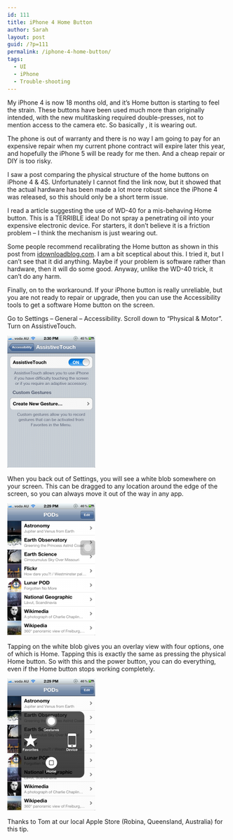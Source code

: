```yaml
---
id: 111
title: iPhone 4 Home Button
author: Sarah
layout: post
guid: /?p=111
permalink: /iphone-4-home-button/
tags:
  - UI
  - iPhone
  - Trouble-shooting
---
```

My iPhone 4 is now 18 months old, and it&#8217;s Home button is starting to feel the strain. These buttons have been used much more than originally intended, with the new multitasking required double-presses, not to mention access to the camera etc. So basically , it is wearing out.

The phone is out of warranty and there is no way I am going to pay for an expensive repair when my current phone contract will expire later this year, and hopefully the iPhone 5 will be ready for me then. And a cheap repair or DIY is too risky.

I saw a post comparing the physical structure of the home buttons on iPhone 4 & 4S. Unfortunately I cannot find the link now, but it showed that the actual hardware has been made a lot more robust since the iPhone 4 was released, so this should only be a short term issue.

I read a article suggesting the use of WD-40 for a mis-behaving Home button. This is a TERRIBLE idea! Do not spray a penetrating oil into your expensive electronic device. For starters, it don&#8217;t believe it is a friction problem &#8211; I think the mechanism is just wearing out.

Some people recommend recalibrating the Home button as shown in this post from [idownloadblog.com][1]. I am a bit sceptical about this. I tried it, but I can&#8217;t see that it did anything. Maybe if your problem is software rather than hardware, then it will do some good. Anyway, unlike the WD-40 trick, it can&#8217;t do any harm.

Finally, on to the workaround. If your iPhone button is really unreliable, but you are not ready to repair or upgrade, then you can use the Accessibility tools to get a software Home button on the screen.

Go to Settings &#8211; General &#8211; Accessibility. Scroll down to &#8220;Physical & Motor&#8221;. Turn on AssistiveTouch. 

[<img title="AssistiveTouch settings" src="/wp-content/uploads/2012/03/IMG_0356-200x300.png" alt="AssistiveTouch settings" width="200" height="300" />][2]

When you back out of Settings, you will see a white blob somewhere on your screen. This can be dragged to any location around the edge of the screen, so you can always move it out of the way in any app.

[<img title="The White Blob" src="/wp-content/uploads/2012/03/IMG_0353-200x300.png" alt="The White Blob" width="200" height="300" />][3]

Tapping on the white blob gives you an overlay view with four options, one of which is Home. Tapping this is exactly the same as pressing the physical Home button. So with this and the power button, you can do everything, even if the Home button stops working completely.

[<img title="AssistiveTouch panel open" src="/wp-content/uploads/2012/03/IMG_0354-200x300.png" alt="AssistiveTouch panel open" width="200" height="300" />][4]

Thanks to Tom at our local Apple Store (Robina, Queensland, Australia) for this tip.

 [1]: http://www.idownloadblog.com/2011/12/22/recalibrate-home-button-responsive/
 [2]: /wp-content/uploads/2012/03/IMG_0356.png
 [3]: /wp-content/uploads/2012/03/IMG_0353.png
 [4]: /wp-content/uploads/2012/03/IMG_0354.png